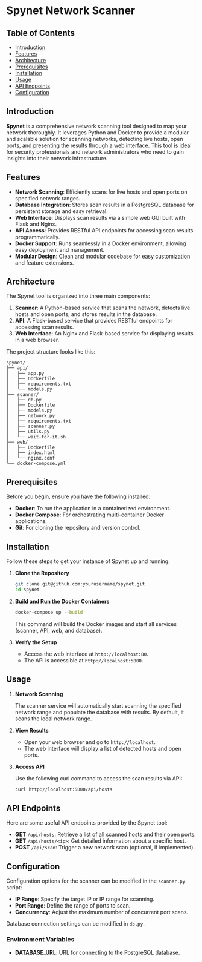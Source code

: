 # Spynet Network Scanner

## Table of Contents

- [Introduction](#introduction)
- [Features](#features)
- [Architecture](#architecture)
- [Prerequisites](#prerequisites)
- [Installation](#installation)
- [Usage](#usage)
- [API Endpoints](#api-endpoints)
- [Configuration](#configuration)

## Introduction

**Spynet** is a comprehensive network scanning tool designed to map your network thoroughly. It leverages Python and Docker to provide a modular and scalable solution for scanning networks, detecting live hosts, open ports, and presenting the results through a web interface. This tool is ideal for security professionals and network administrators who need to gain insights into their network infrastructure.

## Features

- **Network Scanning**: Efficiently scans for live hosts and open ports on specified network ranges.
- **Database Integration**: Stores scan results in a PostgreSQL database for persistent storage and easy retrieval.
- **Web Interface**: Displays scan results via a simple web GUI built with Flask and Nginx.
- **API Access**: Provides RESTful API endpoints for accessing scan results programmatically.
- **Docker Support**: Runs seamlessly in a Docker environment, allowing easy deployment and management.
- **Modular Design**: Clean and modular codebase for easy customization and feature extensions.

## Architecture

The Spynet tool is organized into three main components:

1. **Scanner**: A Python-based service that scans the network, detects live hosts and open ports, and stores results in the database.
2. **API**: A Flask-based service that provides RESTful endpoints for accessing scan results.
3. **Web Interface**: An Nginx and Flask-based service for displaying results in a web browser.

The project structure looks like this:

```
spynet/
├── api/
│   ├── app.py
│   ├── Dockerfile
│   ├── requirements.txt
│   └── models.py
├── scanner/
│   ├── db.py
│   ├── Dockerfile
│   ├── models.py
│   ├── network.py
│   ├── requirements.txt
│   ├── scanner.py
│   ├── utils.py
│   └── wait-for-it.sh
├── web/
│   ├── Dockerfile
│   ├── index.html
│   └── nginx.conf
└── docker-compose.yml
```

## Prerequisites

Before you begin, ensure you have the following installed:

- **Docker**: To run the application in a containerized environment.
- **Docker Compose**: For orchestrating multi-container Docker applications.
- **Git**: For cloning the repository and version control.

## Installation

Follow these steps to get your instance of Spynet up and running:

1. **Clone the Repository**

   ```bash
   git clone git@github.com:yourusername/spynet.git
   cd spynet
   ```

2. **Build and Run the Docker Containers**

   ```bash
   docker-compose up --build
   ```

   This command will build the Docker images and start all services (scanner, API, web, and database).

3. **Verify the Setup**

   - Access the web interface at `http://localhost:80`.
   - The API is accessible at `http://localhost:5000`.

## Usage

1. **Network Scanning**

   The scanner service will automatically start scanning the specified network range and populate the database with results. By default, it scans the local network range.

2. **View Results**

   - Open your web browser and go to `http://localhost`.
   - The web interface will display a list of detected hosts and open ports.

3. **Access API**

   Use the following curl command to access the scan results via API:

   ```bash
   curl http://localhost:5000/api/hosts
   ```

## API Endpoints

Here are some useful API endpoints provided by the Spynet tool:

- **GET** `/api/hosts`: Retrieve a list of all scanned hosts and their open ports.
- **GET** `/api/hosts/<ip>`: Get detailed information about a specific host.
- **POST** `/api/scan`: Trigger a new network scan (optional, if implemented).

## Configuration

Configuration options for the scanner can be modified in the `scanner.py` script:

- **IP Range**: Specify the target IP or IP range for scanning.
- **Port Range**: Define the range of ports to scan.
- **Concurrency**: Adjust the maximum number of concurrent port scans.

Database connection settings can be modified in `db.py`.

### Environment Variables

- **DATABASE_URL**: URL for connecting to the PostgreSQL database.


